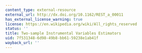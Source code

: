 ```yaml
---
content_type: external-resource
external_url: http://dx.doi.org/10.1162/REST_a_00011
has_external_license_warning: true
license: https://en.wikipedia.org/wiki/All_rights_reserved
status: ''
title: Two-sample Instrumental Variables Estimators
uid: 7f531348-6d98-49b8-bb61-59238e1ab41f
wayback_url: ''
---
```


